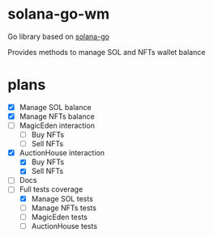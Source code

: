# solana-go-wm

Go library based on [solana-go](https://github.com/gagliardetto/solana-go)

Provides methods to manage SOL and NFTs wallet balance

# plans
- [x] Manage SOL balance
- [x] Manage NFTs balance
- [ ] MagicEden interaction
    - [ ] Buy NFTs
    - [ ] Sell NFTs
- [x] AuctionHouse interaction
    - [x] Buy NFTs
    - [x] Sell NFTs
- [ ] Docs
- [ ] Full tests coverage
    - [x] Manage SOL tests
    - [ ] Manage NFTs tests
    - [ ] MagicEden tests
    - [ ] AuctionHouse tests